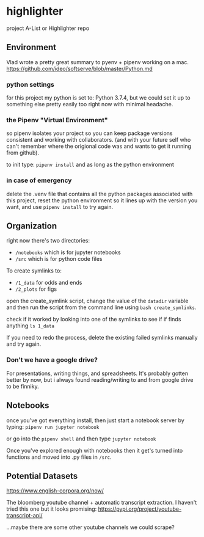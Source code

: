 # highlighter
project A-List or Highlighter repo

## Environment
Vlad wrote a pretty great summary to pyenv + pipenv working on a mac.
https://github.com/ideo/softserve/blob/master/Python.md

### python settings
for this project my python is set to: Python 3.7.4, but we could set it up to something else pretty easily too right now with minimal headache.

### the Pipenv "Virtual Environment"
so pipenv isolates your project so you can keep package versions consistent and working with collaborators. (and with your future self who can't remember where the origional code was and wants to get it running from github).

to init type: `pipenv install`
and as long as the python environment

### in case of emergency
delete the .venv file that contains all the python packages associated with this project, reset the python environment so it lines up with the version you want, and use `pipenv install` to try again.

## Organization

right now there's two directories:

- `/notebooks` which is for jupyter notebooks
- `/src` which is for python code files

To create symlinks to:
- `/1_data` for odds and ends
- `/2_plots` for figs

open the create_symlink script, change the value of the `datadir` variable and then run the script from the command line using `bash create_symlinks`.

check if it worked by looking into one of the symlinks to see if if finds anything `ls 1_data`

If you need to redo the process, delete the existing failed symlinks manually and try again.

### Don't we have a google drive?

For presentations, writing things, and spreadsheets. It's probably gotten better by now, but i always found reading/writing to and from google drive to be finniky.


## Notebooks

once you've got everything install, then just start a notebook server by typing: `pipenv run jupyter notebook`

or go into the `pipenv shell` and then type `jupyter notebook`

Once you've explored enough with notebooks then it get's turned into functions and moved into .py files in `/src`.


## Potential Datasets

https://www.english-corpora.org/now/

The bloomberg youtube channel + automatic transcript extraction.
I haven't tried this one but it looks promising: https://pypi.org/project/youtube-transcript-api/

...maybe there are some other youtube channels we could scrape?